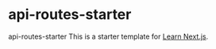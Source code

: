 # api-routes-starter
api-routes-starter
This is a starter template for [Learn Next.js](https://nextjs.org/learn).
